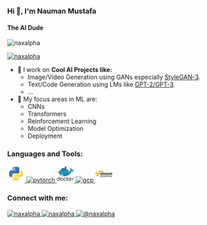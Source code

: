 <h3 align="left">Hi 👋, I'm Nauman Mustafa</h1>
<h4 align="left">The AI Dude</h3>
<p align="left">
	<img src="https://komarev.com/ghpvc/?username=naxalpha&label=Profile%20views&color=0e75b6&style=flat-square" alt="naxalpha" />
</p>
<p align="left">
	<a href="https://twitter.com/naxalpha" target="blank">
		<img src="https://img.shields.io/twitter/follow/naxalpha?logo=twitter&style=for-the-badge" alt="naxalpha" />
	</a>
</p>

- 🤖 I work on **Cool AI Projects like:**
  - Image/Video Generation using GANs especially [StyleGAN-3](https://github.com/NVLabs/stylegan3).
  - Text/Code Generation using LMs like [GPT-2/GPT-3](https://github.com/huggingface/transformers).
  - ...
- 💪 My focus areas in ML are:
  - CNNs
  - Transformers
  - Reinforcement Learning
  - Model Optimization
  - Deployment


<h3 align="left">Languages and Tools:</h3>
<p align="left">
	<a href="https://www.python.org" target="_blank">
		<img src="https://raw.githubusercontent.com/devicons/devicon/master/icons/python/python-original.svg" alt="python" width="40" height="40"/>
	</a>
	<a href="https://pytorch.org/" target="_blank">
		<img src="https://www.vectorlogo.zone/logos/pytorch/pytorch-icon.svg" alt="pytorch" width="40" height="40"/>
	</a>
	<a href="https://www.docker.com/" target="_blank">
		<img src="https://raw.githubusercontent.com/devicons/devicon/master/icons/docker/docker-original-wordmark.svg" alt="docker" width="40" height="40"/>
	</a>
	<a href="https://cloud.google.com" target="_blank">
		<img src="https://www.vectorlogo.zone/logos/google_cloud/google_cloud-icon.svg" alt="gcp" width="40" height="40"/>
	</a>
	<a href="https://aws.amazon.com" target="_blank">
		<img src="https://raw.githubusercontent.com/devicons/devicon/master/icons/amazonwebservices/amazonwebservices-original-wordmark.svg" alt="aws" width="40" height="40"/>
	</a>
</p>


<h3 align="left">Connect with me:</h3>
<p align="left">
	<a href="https://twitter.com/naxalpha" target="blank">
		<img align="center" src="https://raw.githubusercontent.com/rahuldkjain/github-profile-readme-generator/master/src/images/icons/Social/twitter.svg" alt="naxalpha" height="30" width="40" />
	</a>
	<a href="https://linkedin.com/in/naxalpha" target="blank">
		<img align="center" src="https://raw.githubusercontent.com/rahuldkjain/github-profile-readme-generator/master/src/images/icons/Social/linked-in-alt.svg" alt="naxalpha" height="30" width="40" />
	</a>
	<a href="https://medium.com/@naxalpha" target="blank">
		<img align="center" src="https://raw.githubusercontent.com/rahuldkjain/github-profile-readme-generator/master/src/images/icons/Social/medium.svg" alt="@naxalpha" height="30" width="40" />
	</a>
</p>
